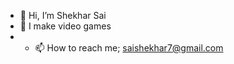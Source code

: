 - 👋 Hi, I’m Shekhar Sai
- 👀 I make video games
- - 📫 How to reach me; saishekhar7@gmail.com

<!---
GeeShey/GeeShey is a ✨ special ✨ repository because its `README.md` (this file) appears on your GitHub profile.
You can click the Preview link to take a look at your changes.
--->
